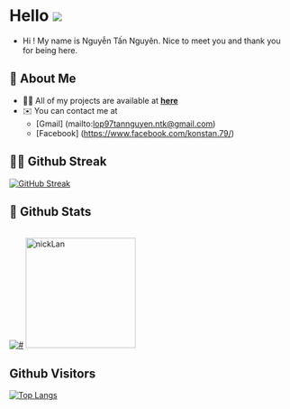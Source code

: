 # Hello ![](https://user-images.githubusercontent.com/18350557/176309783-0785949b-9127-417c-8b55-ab5a4333674e.gif)

- Hi ! My name is Nguyễn Tấn Nguyên. Nice to meet you and thank you for being here.

## 👋 About Me

- 👨‍💻 All of my projects are available at **[here](https://github.com/NNNNNguyennnnn?tab=repositories)**
- ✉️ You can contact me at
	+ [Gmail] (mailto:lop97tannguyen.ntk@gmail.com)
 	+ [Facebook] (https://www.facebook.com/konstan.79/)

## 🏃‍♂️ Github Streak

[![GitHub Streak](https://github-readme-streak-stats.herokuapp.com/?user=NNNNNguyennnnn&theme=radical)](https://github.com/DenverCoder1/github-readme-streak-stats)

## 🌟 Github Stats

  <br/>
    <a href="https://github.com/NNNNNguyennnnn"><img alt="#" src="https://github-readme-stats.vercel.app/api?username=NNNNNguyennnnn&show_icons=true&count_private=true&theme=radical&hide_border=true&bg_color=0D1117" /></a>
	<a href="https://github.com/NNNNNguyennnnn"><img src="https://github-readme-stats.vercel.app/api/top-langs/?username=NNNNNguyennnnn&hide=Less&layout=compact&theme=codeSTACKr&card_width=420" height="195" alt="nickLan" /></a>

  <br/>

## Github Visitors

[![Top Langs](https://profile-counter.glitch.me/NNNNNguyennnnn/count.svg)](https://github.com/NNNNNguyennnnn)
